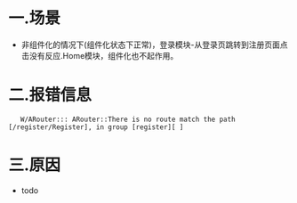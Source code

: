 # 一.场景
+ 非组件化的情况下(组件化状态下正常)，登录模块-从登录页跳转到注册页面点击没有反应.Home模块，组件化也不起作用。
# 二.报错信息
```
   W/ARouter::: ARouter::There is no route match the path [/register/Register], in group [register][ ] 
```
# 三.原因
+ todo
